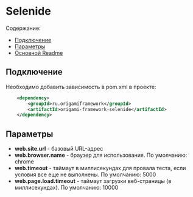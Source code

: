 # Selenide

Содержание:
* [Подключение](#Подключение)
* [Параметры](#параметры)
* [Основной Readme](../README.md)

## Подключение

Необходимо добавить зависимость в pom.xml в проекте:
```XML
    <dependency>
        <groupId>ru.origamiframework</groupId>
        <artifactId>origami-framework-selenide</artifactId>
    </dependency>
```

## Параметры

- <b>web.site.url</b> - базовый URL-адрес
- <b>web.browser.name</b> - браузер для использования. По умолчанию: chrome
- <b>web.timeout</b> - таймаут в миллисекундах для провала теста, если условия все еще не выполнены. По умолчанию: 5000
- <b>web.page.load.timeout</b> - таймаут загрузки веб-страницы (в миллисекундах). По умолчанию: 10000